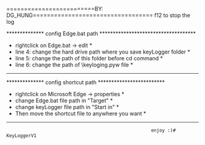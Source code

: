=========================BY: DG_HUNG==================================
f12 to stop the log


**************  config Edge.bat path  ************************************
*   rightclick on Edge.bat -> edit                                       *
*   line 4: change the hard drive path where you save keyLogger folder   *
*   line 5: change the path of this folder before cd command             *
*   line 6: change the path of \keyloging.pyw file                       *
**************************************************************************


**************  config shortcut path  *************************
*   rightclick on Microsoft Edge -> properties                *
*   change Edge.bat file path in "Target"                     *
*   change keyLogger file path in "Start in"                  *
*   Then move the shortcut file to anywhere you want          *
***************************************************************

                                                         enjoy :)#   K e y L o g g e r V 1  
 